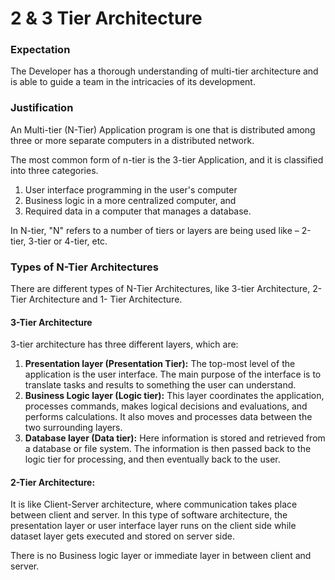 # 2 & 3 Tier Architecture
### Expectation
The Developer has a thorough understanding of multi-tier architecture and is able to guide a team in the intricacies of its development.

### Justification
An Multi-tier (N-Tier) Application program is one that is distributed among three or more separate computers in a distributed network.

The most common form of n-tier is the 3-tier Application, and it is classified into three categories.

1. User interface programming in the user's computer
2. Business logic in a more centralized computer, and
3. Required data in a computer that manages a database.

In N-tier, "N" refers to a number of tiers or layers are being used like – 2-tier, 3-tier or 4-tier, etc. 

### Types of N-Tier Architectures
There are different types of N-Tier Architectures, like 3-tier Architecture, 2-Tier Architecture and 1- Tier Architecture.


#### 3-Tier Architecture
3-tier architecture has three different layers, which are:

1. **Presentation layer (Presentation Tier):** The top-most level of the application is the user interface. The main purpose of the interface is to translate tasks and results to something the user can understand.
2. **Business Logic layer (Logic tier):** This layer coordinates the application, processes commands, makes logical decisions and evaluations, and performs calculations. It also moves and processes data between the two surrounding layers.
3. **Database layer (Data tier):** Here information is stored and retrieved from a database or file system. The information is then passed back to the logic tier for processing, and then eventually back to the user.


#### 2-Tier Architecture:
It is like Client-Server architecture, where communication takes place between client and server. In this type of software architecture, the presentation layer or user interface layer runs on the client side while dataset layer gets executed and stored on server side.

There is no Business logic layer or immediate layer in between client and server.
